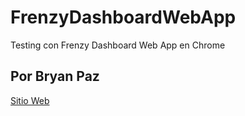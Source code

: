 # FrenzyDashboardWebApp
Testing con Frenzy Dashboard Web App en Chrome
## Por Bryan Paz
 [Sitio Web](https://www.bryanpaz.com)
 

